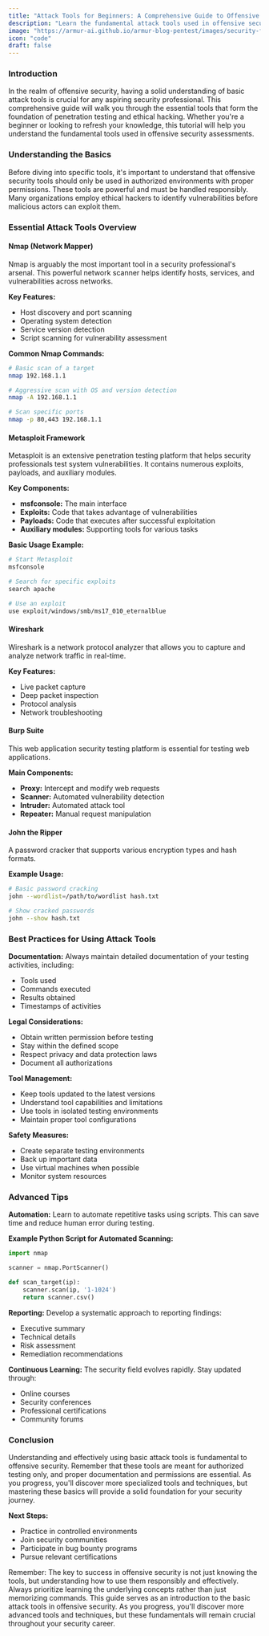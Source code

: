 ```yaml
---
title: "Attack Tools for Beginners: A Comprehensive Guide to Offensive Security Fundamentals"
description: "Learn the fundamental attack tools used in offensive security, including Nmap, Metasploit, and Wireshark. Perfect for beginners starting their journey in penetration testing and ethical hacking."
image: "https://armur-ai.github.io/armur-blog-pentest/images/security-fundamentals.png"
icon: "code"
draft: false
---
```


### Introduction

In the realm of offensive security, having a solid understanding of basic attack tools is crucial for any aspiring security professional. This comprehensive guide will walk you through the essential tools that form the foundation of penetration testing and ethical hacking. Whether you're a beginner or looking to refresh your knowledge, this tutorial will help you understand the fundamental tools used in offensive security assessments.

### Understanding the Basics

Before diving into specific tools, it's important to understand that offensive security tools should only be used in authorized environments with proper permissions. These tools are powerful and must be handled responsibly. Many organizations employ ethical hackers to identify vulnerabilities before malicious actors can exploit them.

### Essential Attack Tools Overview

#### Nmap (Network Mapper)

Nmap is arguably the most important tool in a security professional's arsenal. This powerful network scanner helps identify hosts, services, and vulnerabilities across networks.

**Key Features:**

- Host discovery and port scanning
- Operating system detection
- Service version detection
- Script scanning for vulnerability assessment

**Common Nmap Commands:**

```bash
# Basic scan of a target
nmap 192.168.1.1

# Aggressive scan with OS and version detection
nmap -A 192.168.1.1

# Scan specific ports
nmap -p 80,443 192.168.1.1
```

#### Metasploit Framework

Metasploit is an extensive penetration testing platform that helps security professionals test system vulnerabilities. It contains numerous exploits, payloads, and auxiliary modules.

**Key Components:**

- **msfconsole:** The main interface
- **Exploits:** Code that takes advantage of vulnerabilities
- **Payloads:** Code that executes after successful exploitation
- **Auxiliary modules:** Supporting tools for various tasks

**Basic Usage Example:**

```bash
# Start Metasploit
msfconsole

# Search for specific exploits
search apache

# Use an exploit
use exploit/windows/smb/ms17_010_eternalblue
```

#### Wireshark

Wireshark is a network protocol analyzer that allows you to capture and analyze network traffic in real-time.

**Key Features:**

- Live packet capture
- Deep packet inspection
- Protocol analysis
- Network troubleshooting

#### Burp Suite

This web application security testing platform is essential for testing web applications.

**Main Components:**

- **Proxy:** Intercept and modify web requests
- **Scanner:** Automated vulnerability detection
- **Intruder:** Automated attack tool
- **Repeater:** Manual request manipulation

#### John the Ripper

A password cracker that supports various encryption types and hash formats.

**Example Usage:**

```bash
# Basic password cracking
john --wordlist=/path/to/wordlist hash.txt

# Show cracked passwords
john --show hash.txt
```

### Best Practices for Using Attack Tools

**Documentation:** Always maintain detailed documentation of your testing activities, including:

- Tools used
- Commands executed
- Results obtained
- Timestamps of activities

**Legal Considerations:**

- Obtain written permission before testing
- Stay within the defined scope
- Respect privacy and data protection laws
- Document all authorizations

**Tool Management:**

- Keep tools updated to the latest versions
- Understand tool capabilities and limitations
- Use tools in isolated testing environments
- Maintain proper tool configurations

**Safety Measures:**

- Create separate testing environments
- Back up important data
- Use virtual machines when possible
- Monitor system resources

### Advanced Tips

**Automation:** Learn to automate repetitive tasks using scripts. This can save time and reduce human error during testing.

**Example Python Script for Automated Scanning:**

```python
import nmap

scanner = nmap.PortScanner()

def scan_target(ip):
    scanner.scan(ip, '1-1024')
    return scanner.csv()
```

**Reporting:** Develop a systematic approach to reporting findings:

- Executive summary
- Technical details
- Risk assessment
- Remediation recommendations

**Continuous Learning:** The security field evolves rapidly. Stay updated through:

- Online courses
- Security conferences
- Professional certifications
- Community forums

### Conclusion

Understanding and effectively using basic attack tools is fundamental to offensive security. Remember that these tools are meant for authorized testing only, and proper documentation and permissions are essential. As you progress, you'll discover more specialized tools and techniques, but mastering these basics will provide a solid foundation for your security journey.

**Next Steps:**

- Practice in controlled environments
- Join security communities
- Participate in bug bounty programs
- Pursue relevant certifications

Remember: The key to success in offensive security is not just knowing the tools, but understanding how to use them responsibly and effectively. Always prioritize learning the underlying concepts rather than just memorizing commands. This guide serves as an introduction to the basic attack tools in offensive security. As you progress, you'll discover more advanced tools and techniques, but these fundamentals will remain crucial throughout your security career.